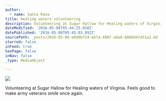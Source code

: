 ```yaml
---
author:
  - name: Santa Rava
title: Healing waters volunteering
description: Volunteering at Sugar Hallow for Healing waters of Virginia. Feels good to make army veterans smile once again.
dateModified: '2016-05-06T05:44:25.910Z'
datePublished: '2016-05-06T05:45:03.892Z'
sourcePath: _posts/2016-05-06-e6d9bf24-eb7a-4987-a6a8-6860d47d31a2.md
starred: false
inFeed: true
hasPage: false
inNav: false
_type: MediaObject

---
```

![](https://the-grid-user-content.s3-us-west-2.amazonaws.com/fd09686c-3ec8-464d-a06d-e3a779953507.jpg)

Volunteering at Sugar Hallow for Healing waters of Virginia. Feels good to make army veterans smile once again.